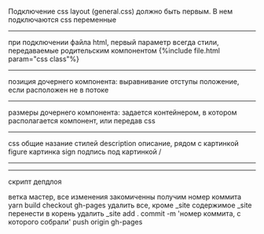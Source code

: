 Подключение css layout (general.css) должно быть первым.
В нем подключаются css переменные

---

при подключении файла html, первый параметр всегда стили, передаваемые родительским компонентом
{%include file.html param="css class"%}


---
позиция дочернего компонента:
выравнивание
отступы
положение, если расположен не в потоке

---
размеры дочернего компонента:
задается контейнером, в котором располагается компонент, или передав css


---
css общие назание стилей
description описание, рядом с картинкой
figure картинка
sign подпись под картинкой /



---
---
скрипт депдлоя

ветка мастер, все изменения закомиченны
получим номер коммита
yarn build
checkout gh-pages
удалить все, кроме _site
содержимое _site перенести в корень
удалить _site
add . 
commit -m 'номер коммита, с которого собрали'
push origin gh-pages



